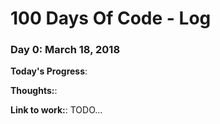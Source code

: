 # 100 Days Of Code - Log

### Day 0: March 18, 2018

**Today's Progress**: 

**Thoughts:**: 

**Link to work:**: TODO... 
